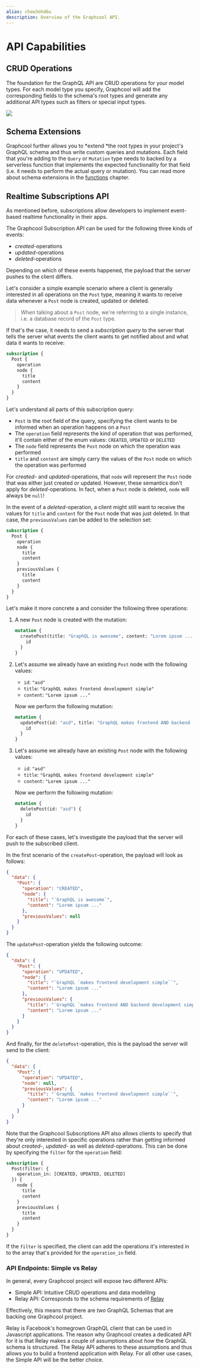 ```yaml
---
alias: chew3ohd6u 
description: Overview of the Graphcool API.
---
```


# API Capabilities

## CRUD Operations

The foundation for the GraphQL API are CRUD operations for your model types. For each model type you specify, Graphcool will add the corresponding fields to the schema's root types and generate any additional API types such as filters or special input types.

![](https://imgur.com/MoInfZM.png)


## Schema Extensions

Graphcool further allows you to *extend *the root types in your project's GraphQL schema and thus write custom queries and mutations. Each field that you're adding to the `Query` or `Mutation` type needs to backed by a serverless function that implements the expected functionality for that field (i.e. it needs to perform the actual query or mutation). You can read more about schema extensions in the [functions](http://#) chapter.


## Realtime Subscriptions API

As mentioned before, subscriptions allow developers to implement event-based realtime functionality in their apps.

The Graphcool Subscription API can be used for the following three kinds of events:

* *created*-operations
* *updated*-operations
* *deleted*-operations

Depending on which of these events happened, the payload that the server pushes to the client differs.

Let's consider a simple example scenario where a client is generally interested in all operations on the `Post` type, meaning it wants to receive data whenever a `Post` node is created, updated or deleted. 


> When talking about a `Post` node, we're referring to a single instance, i.e. a database record of the `Post` type.


If that's the case, it needs to send a *subscription query* to the server that tells the server what events the client wants to get notified about and what data it wants to receive:

```graphql
subscription {
  Post {
    operation
    node {
      title
      content
    }
  }
}
```

Let's understand all parts of this subscription query:

* `Post` is the root field of the query, specifying the client wants to be informed when an operation happens on a `Post` 
* The `operation` field represents the kind of operation that was performed, it'll contain either of the enum values: `CREATED`, `UPDATED` or `DELETED`
* The `node` field represents the `Post` node on which the operation was performed
* `title` and `content` are simply carry the values of the `Post` node on which the operation was performed

For *created*- and *updated*-operations, that `node` will represent the `Post` node that was either just created or updated. However, these semantics don't apply for *deleted*-operations. In fact, when a `Post` node is deleted, `node` will always be `null`!

In the event of a *deleted*-operation, a client might still want to receive the values for `title` and `content` for the `Post` node that was just deleted. In that case, the `previousValues` can be added to the selection set:

```graphql
subscription {
  Post {
    operation
    node {
      title
      content
    }
    previousValues {
      title
      content
    }
  }
}
```

Let's make it more concrete a and consider the following three operations:

1. A new `Post` node is created with the mutation:
    
    ```graphql
    mutation {
      createPost(title: "GraphQL is awesome", content: "Lorem ipsum ...") {
        id
      }
    }
    ```

2. Let's assume we already have an existing `Post` node with the following values:

    - `id`: `"asd"`
    - `title`: `"GraphQL makes frontend development simple"`
    - `content`: `"Lorem ipsum ..."`

    Now we perform the following mutation:
    
    ```graphql
    mutation {
      updatePost(id: "asd", title: "GraphQL makes frontend AND backend development simple") {
        id
      }
    }
    ```

3. Let's assume we already have an existing `Post` node with the following values:

    - `id`: `"asd"`
    - `title`: `"GraphQL makes frontend development simple"`
    - `content`: `"Lorem ipsum ..."`

    Now we perform the following mutation:
    
    ```graphql
    mutation {
      deletePost(id: "asd") {
        id
      }
    }
    ```  

For each of these cases, let's investigate the payload that the server will push to the subscribed client. 

In the first scenario of the `createPost`-operation, the payload will look as follows:

```json
{
  "data": {
    "Post": {
      "operation": "CREATED",
      "node": {
        "title": "`GraphQL is awesome`",
        "content": "Lorem ipsum ..."
      },
      "previousValues": null
    }
  }
}
```

The `updatePost`-operation yields the following outcome:

```json
{
  "data": {
    "Post": {
      "operation": "UPDATED",
      "node": {
        "title": "`GraphQL `makes frontend development simple``",
        "content": "Lorem ipsum ..."
      },
      "previousValues": {
        "title": "`GraphQL `makes frontend AND backend development simple``",
        "content": "Lorem ipsum ..."
      }
    }
  }
}
```

And finally, for the `deletePost`-operation, this is the payload the server will send to the client:

```json
{
  "data": {
    "Post": {
      "operation": "UPDATED",
      "node": null,
      "previousValues": {
        "title": "`GraphQL `makes frontend development simple``",
        "content": "Lorem ipsum ..."
      }
    }
  }
}
```

Note that the Graphcool Subscriptions API also allows clients to specify that they're only interested in specific operations rather than getting informed about *created*-, *updated*- as well as *deleted*-operations. This can be done by specifying the `filter` for the `operation` field:

```graphql
subscription {
  Post(filter: {
    operation_in: [CREATED, UPDATED, DELETED]
  }) {
    node {
      title
      content
    }
    previousValues {
      title
      content
    }
  }
}
```


If the `filter` is specified, the client can add the operations it's interested in to the array that's provided for the `operation_in` field.


### API Endpoints: Simple vs Relay

In general, every Graphcool project will expose two different APIs:

* Simple API: Intuitive CRUD operations and data modelling
* Relay API: Corresponds to the schema requirements of [Relay](https://facebook.github.io/relay/)

Effectively, this means that there are *two* GraphQL Schemas that are backing one Graphcool project.

Relay is Facebook's homegrown GraphQL client that can be used in Javascript applications. The reason why Graphcool creates a dedicated API for it is that Relay makes a couple of assumptions about *how* the GraphQL schema is structured. The Relay API adheres to these assumptions and thus allows you to build a frontend application with Relay. For all other use cases, the Simple API will be the better choice. 
